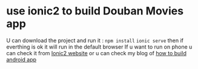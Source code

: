 # use ionic2 to build Douban Movies app
U can download the project and run it :
    `npm install`
    `ionic serve`
then if everthing is ok it will run in the default browser
If u want to run on phone u can check it from [Ionic2 website](http://ionicframework.com/docs/v2/getting-started/installation/)
or u can check my blog of [how to build android app](http://runningv.github.io/2016/06/28/ionicBuildApp/)